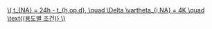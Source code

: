 <a href="/eco2_guide_center/1.%20ECO2%20Logic%20Guide/Hee1_Equation_List.html" class="equation-link" target="_blank" rel="noopener noreferrer">
  \( t_{NA} = 24h - t_{h,op.d}, \quad \Delta \vartheta_{i,NA} = 4K \quad \text{(용도별 조건)} \)
</a>
